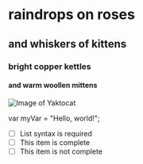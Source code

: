 # raindrops on roses
## and whiskers of kittens
### bright copper kettles
#### and warm woollen mittens

![Image of Yaktocat](https://octodex.github.com/images/yaktocat.png)

var myVar = "Hello, world!";

- [ ] List syntax is required
- [ ] This item is complete
- [ ] This item is not complete
